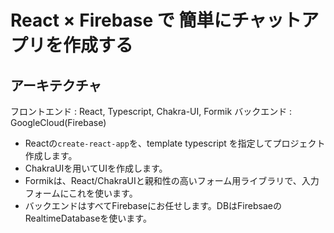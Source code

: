 # React × Firebase で 簡単にチャットアプリを作成する

## アーキテクチャ

フロントエンド : React, Typescript, Chakra-UI, Formik
バックエンド : GoogleCloud(Firebase)

- Reactの`create-react-app`を、template typescript を指定してプロジェクト作成します。
- ChakraUIを用いてUIを作成します。
- Formikは、React/ChakraUIと親和性の高いフォーム用ライブラリで、入力フォームにこれを使います。
- バックエンドはすべてFirebaseにお任せします。DBはFirebsaeのRealtimeDatabaseを使います。

